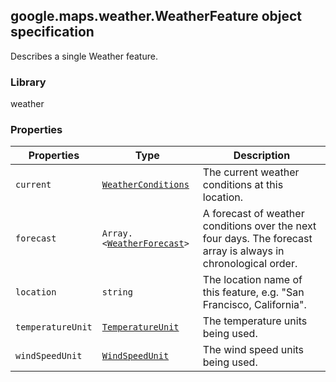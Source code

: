 <h2 id="WeatherFeature">
google.maps.weather.WeatherFeature
object specification
</h2><p>Describes a single Weather feature.</p><h3>Library</h3><p>weather</p><h3>Properties</h3><table summary="interface WeatherFeature - Properties" width="100%">
<thead>
<tr><th>Properties</th>
<th>Type</th>
<th>Description</th>
</tr></thead>
<tbody>
<tr>
<td><code>current</code></td>
<td><code><a href="#WeatherConditions">WeatherConditions</a></code></td>
<td>The current weather conditions at this location.</td>
</tr>
<tr>
<td><code>forecast</code></td>
<td><code>Array.&lt;<a href="#WeatherForecast">WeatherForecast</a>&gt;</code></td>
<td>A forecast of weather conditions over the next four days. The forecast array is always in chronological order.</td>
</tr>
<tr>
<td><code>location</code></td>
<td><code>string</code></td>
<td>The location name of this feature, e.g. "San Francisco, California".</td>
</tr>
<tr>
<td><code>temperatureUnit</code></td>
<td><code><a href="#TemperatureUnit">TemperatureUnit</a></code></td>
<td>The temperature units being used.</td>
</tr>
<tr>
<td><code>windSpeedUnit</code></td>
<td><code><a href="#WindSpeedUnit">WindSpeedUnit</a></code></td>
<td>The wind speed units being used.</td>
</tr>
</tbody>
</table>